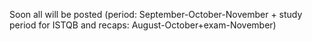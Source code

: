 Soon all will be posted (period: September-October-November + study period for ISTQB and recaps: August-October+exam-November) 
